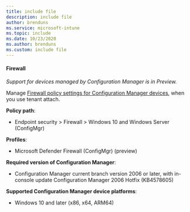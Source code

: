 ```yaml
---
title: include file
description: include file
author: brenduns  
ms.service: microsoft-intune
ms.topic: include
ms.date: 10/23/2020
ms.author: brenduns
ms.custom: include file
---
```


#### Firewall

*Support for devices managed by Configuration Manager is in Preview.*

Manage [Firewall policy settings for Configuration Manager devices](../protect/endpoint-security-firewall-profile-settings-tenant-attach.md), when you use tenant attach.

**Policy path**:

- Endpoint security > Firewall > Windows 10 and Windows Server (ConfigMgr)

**Profiles**:

- Microsoft Defender Firewall (ConfigMgr) (preview)

**Required version of Configuration Manager**:

- Configuration Manager current branch version 2006 or later, with in-console update Configuration Manager 2006 Hotfix (KB4578605)

**Supported Configuration Manager device platforms**:

- Windows 10 and later (x86, x64, ARM64)